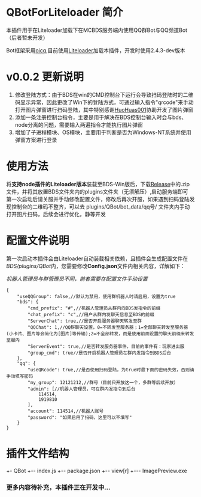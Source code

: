 # QBotForLiteloader 简介

本插件用于在Liteloader加载下在MCBDS服务端内使用QQ群Bot与QQ频道Bot（后者暂未开发）

Bot框架采用[oicq](https://github.com/takayama-lily/oicq),目前使用[Liteloader](https://github.com/LiteLDev/LiteLoaderBDS)加载本插件，开发时使用2.4.3-dev版本

# v0.0.2 更新说明
1. 修改登陆方式：由于BDS在win的CMD控制台下运行会导致扫码登陆时的二维码显示异常，因此更改了Win下的登陆方式，可通过输入指令"qrcode"来手动打开图片弹窗进行扫码登陆，其中特别感谢[HuoHuas001](https://github.com/HuoHuas001)协助开发了图片弹窗
2. 添加一条注册控制台指令，主要是用于解决在BDS控制台输入时会与bds、node分离的问题，需要输入两遍指令才能执行图片弹窗
3. 增加了子进程模块、OS模块，主要用于判断是否为Windows-NT系统并使用弹窗方案进行登录


# 使用方法
将**支持node插件的Liteloader版本**装载至BDS-Win版后，下载[Release](https://github.com/yanhy2000/QBotForLiteloader/releases)中的.zip文件，并将其放置BDS文件夹内的plugins文件夹（无须解压）,启动服务端即可
第一次启动后请关服并手动修改配置文件，修改后再次开服，如果遇到扫码登陆发现控制台的二维码不整齐，可以去 plugins/QBot/bot_data/qq号/ 文件夹内手动打开图片扫码，后续会进行优化，静等开发

# 配置文件说明
第一次启动本插件会由Liteloader自动装载相关依赖，且插件会生成配置文件在*BDS/plugins/QBot*内，您需要修改**Config.json**文件内相关内容，详解如下：

*机器人管理员与群管理员不同，前者需要在配置文件手动设置*
```
{
	"useQQGroup": false,//默认为禁用，使用群机器人时请启用，设置为true
	"bds": {
		"cmd_prefix": "#",//机器人管理员从群内向BDS发指令的前缀
		"chat_prefix": "c",//用户从群内发聊天信息至BDS的前缀
		"ServerChat": true,//是否开启服务器聊天转发至群
		"QQChat": 1,//QQ群聊天设置，0=不转发至服务器；1=全部聊天转发至服务器(小卡片、图片等会简化为[图片]等传输);2=不全部转发，而是使用前面设置的聊天前缀来转发至服内
		"ServerEvent": true,//是否转发服务器事件，目前的事件有：玩家进出服
		"group_cmd": true//是否开启机器人管理员在群内发指令到BDS后台
	},
	"qq": {
		"useQRcode": true,//是否使用扫码登陆，为true时最下面的密码失效，否则请手动填写密码
		"my_group": 12121212,//群号（目前只开放这一个，多群等后续开放）
		"admin": [//机器人管理员，可在群内发指令到后台
			114514,
			1919810
		],
		"account": 114514,//机器人账号
		"password": "如果启用了扫码，这里可以不填写"
	}
}
```
# 插件文件结构

+- QBot
+-- index.js
+-- package.json
+-- view[r]
+--- ImagePreview.exe


### 更多内容待补充，本插件正在开发中...
